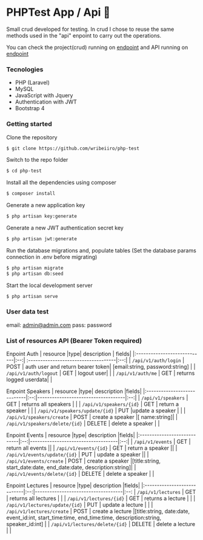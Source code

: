 # PHPTest App / Api 🐘
Small crud developed for testing. In crud I chose to reuse the same methods used in the "api" enpoint to carry out the operations.

You can check the project(crud) running on [endpoint](https://wribeiiro.com/php-test) and API running on [endpoint](https://www.wribeiiro.com/php-test/api/v1/auth/speakers)

### Tecnologies

- PHP (Laravel)
- MySQL
- JavaScript with Jquery
- Authentication with JWT
- Bootstrap 4

### Getting started

Clone the repository
```bash
$ git clone https://github.com/wribeiiro/php-test
```
Switch to the repo folder
```bash
$ cd php-test
```
Install all the dependencies using composer
```bash
$ composer install
```
Generate a new application key
```bash
$ php artisan key:generate
```
Generate a new JWT authentication secret key
```bash
$ php artisan jwt:generate
```
Run the database migrations and, populate tables (Set the database params connection in .env before migrating)
```bash
$ php artisan migrate
$ php artisan db:seed
```
Start the local development server
```bash
$ php artisan serve
```

### User data test
email: admin@admin.com
pass: password

### List of resources API (Bearer Token required)
Enpoint Auth
| resource                    |type| description                          | fields|
|:----------------------------|:--:| :------------------------------------|:--:|
| `/api/v1/auth/login`               | POST  | auth user and return bearer token| [email:string, password:string] |
| `/api/v1/auth/logout`              | GET  | logout user| |
| `/api/v1/auth/me`                  | GET  | returns logged userdata| |

Enpoint Speakers
| resource                    |type|  description                         |fields|
|:----------------------------|:--:|------------------------------------|:--:|
| `/api/v1/speakers`                 | GET  | returns all speakers                | |
| `/api/v1/speakers/{id}`            | GET  | return a speaker                    | |
| `/api/v1/speakers/update/{id}`     | PUT  |update a speaker                    | |
| `/api/v1/speakers/create`          | POST  | create a speaker                    |[ name:string]|
| `/api/v1/speakers/delete/{id}`     | DELETE  | delete a speaker                   | |

Enpoint Events
| resource                    |type| description                         |fields|
|:----------------------------|:--:|------------------------------------|:--:|
| `/api/v1/events`                   | GET  | return all events                   ||
| `/api/v1/events/{id}`              | GET | return a speaker                    ||
| `/api/v1/events/update/{id}`       | PUT  | update a speaker                    ||
| `/api/v1/events/create`            | POST  | create a speaker                    |[title:string, start_date:date, end_date:date, description:string]|
| `/api/v1/events/delete/{id}`       | DELETE  | delete a speaker                  | |

Enpoint Lectures
| resource                    |type| description                         |fields|
|:----------------------------|:--:|------------------------------------|:--:
| `/api/v1/lectures`                 | GET  |  returns all lectures               | |
| `/api/v1/lectures/{id}`            | GET  | returns a lecture                  | |
| `/api/v1/lectures/update/{id}`     | PUT  |  update a lecture                  |  |
| `/api/v1/lectures/create`          | POST  |  create a lecture                  |[title:string, date:date, event_id:int, start_time:time, end_time:time, description:string, speaker_id:int]  |
| `/api/v1/lectures/delete/{id}`     | DELETE  |  delete a lecture   |                 |
